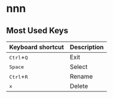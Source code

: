 # nnn

## Most Used Keys

| Keyboard shortcut            | Description |
| ---------------------------- | ----------- |
| <kbd>Ctrl</kbd>+<kbd>Q</kbd> | Exit        |
| <kbd>Space</kbd>             | Select      |
| <kbd>Ctrl</kbd>+<kbd>R</kbd> | Rename      |
| <kbd>x</kbd>                 | Delete      |
